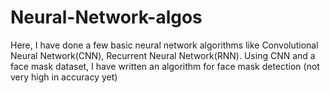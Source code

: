 # Neural-Network-algos

Here, I have done a few basic neural network algorithms like Convolutional Neural Network(CNN), Recurrent Neural Network(RNN). 
Using CNN and a face mask dataset, I have written an algorithm for face mask detection (not very high in accuracy yet)

